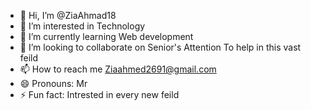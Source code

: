 - 👋 Hi, I’m @ZiaAhmad18
- 👀 I’m interested in Technology
- 🌱 I’m currently learning Web development
- 💞️ I’m looking to collaborate on Senior's Attention To help in this vast feild
- 📫 How to reach me Ziaahmed2691@gmail.com
- 😄 Pronouns: Mr
- ⚡ Fun fact: Intrested in every new feild 

<!---
ZiaAhmad18/ZiaAhmad18 is a ✨ special ✨ repository because its `README.md` (this file) appears on your GitHub profile.
You can click the Preview link to take a look at your changes.
--->
